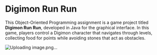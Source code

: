 # Digimon Run Run

This Object-Oriented Programming assignment is a game project titled **Digimon Run Run**, developed in Java for the graphical interface. In this game, players control a Digimon character that navigates through levels, collecting food for points while avoiding stones that act as obstacles.

![Uploading image.png…]()
